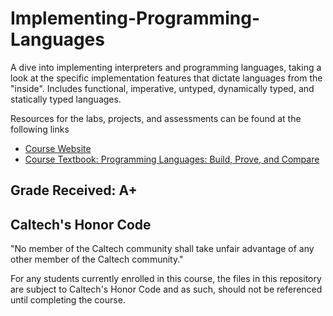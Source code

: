# Implementing-Programming-Languages
A dive into implementing interpreters and programming languages, taking a look at the specific implementation features that dictate languages from the "inside". Includes functional, imperative, untyped, dynamically typed, and statically typed languages.

Resources for the labs, projects, and assessments can be found at the following links
- [Course Website](https://mvanier.github.io/cs131/2023/book/)
- [Course Textbook: Programming Languages: Build, Prove, and Compare](https://www.amazon.com/Programming-Languages-Build-Prove-Compare/dp/110718018X/ref=sr_1_1?keywords=Programming+Languages+Build+Prove+and+Compare&link_code=qs&qid=1680678819&sourceid=Mozilla-search&sr=8-1&ufe=app_do%3Aamzn1.fos.006c50ae-5d4c-4777-9bc0-4513d670b6bc)

## Grade Received: A+

## Caltech's Honor Code
"No member of the Caltech community shall take unfair advantage of any other member of the Caltech community."

For any students currently enrolled in this course, the files in this repository are subject to Caltech's Honor Code and as such, should not be referenced until completing the course.
